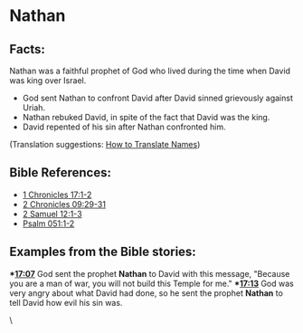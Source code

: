 # Nathan #

## Facts: ##

Nathan was a faithful prophet of God who lived during the time when David was king over Israel.

* God sent Nathan to confront David after David sinned grievously against Uriah.
* Nathan rebuked David, in spite of the fact that David was the king.
* David repented of his sin after Nathan confronted him.

(Translation suggestions: [How to Translate Names](en/ta-vol1/translate/man/translate-names))



## Bible References: ##

* [1 Chronicles 17:1-2](en/tn/1ch/help/17/01)
* [2 Chronicles 09:29-31](en/tn/2ch/help/09/29)
* [2 Samuel 12:1-3](en/tn/2sa/help/12/01)
* [Psalm 051:1-2](en/tn/psa/help/51/01)

## Examples from the Bible stories: ##

  __*[17:07](en/tn/obs/help/17/07)__ God sent the prophet __Nathan__ to David with this message, "Because you are a man of war, you will not build this Temple for me."
  __*[17:13](en/tn/obs/help/17/13)__ God was very angry about what David had done, so he sent the prophet __Nathan__ to tell David how evil his sin was. 



\\